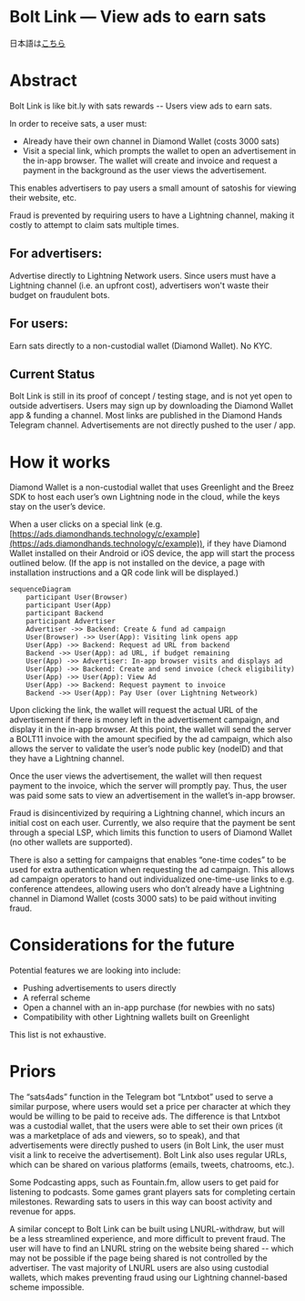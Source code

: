 # Bolt Link — View ads to earn sats

日本語は[こちら](https://github.com/DiamondHandsInc/bolt-link-readme/blob/main/README-JP.md)

# Abstract

Bolt Link is like bit.ly with sats rewards -- Users view ads to earn sats.

In order to receive sats, a user must:

- Already have their own channel in Diamond Wallet (costs 3000 sats)
- Visit a special link, which prompts the wallet to open an advertisement in the in-app browser. The wallet will create and invoice and request a payment in the background as the user views the advertisement.

This enables advertisers to pay users a small amount of satoshis for viewing their website, etc.

Fraud is prevented by requiring users to have a Lightning channel, making it costly to attempt to claim sats multiple times.

## For advertisers:

Advertise directly to Lightning Network users. Since users must have a Lightning channel (i.e. an upfront cost), advertisers won't waste their budget on fraudulent bots.

## For users:

Earn sats directly to a non-custodial wallet (Diamond Wallet). No KYC.

## Current Status

Bolt Link is still in its proof of concept / testing stage, and is not yet open to outside advertisers. Users may sign up by downloading the Diamond Wallet app & funding a channel. Most links are published in the Diamond Hands Telegram channel. Advertisements are not directly pushed to the user / app.

# How it works

Diamond Wallet is a non-custodial wallet that uses Greenlight and the Breez SDK to host each user’s own Lightning node in the cloud, while the keys stay on the user’s device.

When a user clicks on a special link (e.g. [https://ads.diamondhands.technology/c/example](https://ads.diamondhands.technology/c/example)), if they have Diamond Wallet installed on their Android or iOS device, the app will start the process outlined below. (If the app is not installed on the device, a page with installation instructions and a QR code link will be displayed.)

```mermaid
sequenceDiagram
	participant User(Browser)
	participant User(App)
	participant Backend
	participant Advertiser
	Advertiser ->> Backend: Create & fund ad campaign
	User(Browser) ->> User(App): Visiting link opens app
	User(App) ->> Backend: Request ad URL from backend
	Backend ->> User(App): ad URL, if budget remaining
	User(App) ->> Advertiser: In-app browser visits and displays ad
	User(App) ->> Backend: Create and send invoice (check eligibility)
	User(App) ->> User(App): View Ad
	User(App) ->> Backend: Request payment to invoice
	Backend ->> User(App): Pay User (over Lightning Netweork)
```

Upon clicking the link, the wallet will request the actual URL of the advertisement if there is money left in the advertisement campaign, and display it in the in-app browser. At this point, the wallet will send the server a BOLT11 invoice with the amount specified by the ad campaign, which also allows the server to validate the user’s node public key (nodeID) and that they have a Lightning channel.

Once the user views the advertisement, the wallet will then request payment to the invoice, which the server will promptly pay. Thus, the user was paid some sats to view an advertisement in the wallet’s in-app browser.

Fraud is disincentivized by requiring a Lightning channel, which incurs an initial cost on each user. Currently, we also require that the payment be sent through a special LSP, which limits this function to users of Diamond Wallet (no other wallets are supported).

There is also a setting for campaigns that enables “one-time codes” to be used for extra authentication when requesting the ad campaign. This allows ad campaign operators to hand out individualized one-time-use links to e.g. conference attendees, allowing users who don’t already have a Lightning channel in Diamond Wallet (costs 3000 sats) to be paid without inviting fraud.

# Considerations for the future

Potential features we are looking into include:

- Pushing advertisements to users directly
- A referral scheme
- Open a channel with an in-app purchase (for newbies with no sats)
- Compatibility with other Lightning wallets built on Greenlight

This list is not exhaustive.

# Priors

The “sats4ads” function in the Telegram bot “Lntxbot” used to serve a similar purpose, where users would set a price per character at which they would be willing to be paid to receive ads. The difference is that Lntxbot was a custodial wallet, that the users were able to set their own prices (it was a marketplace of ads and viewers, so to speak), and that advertisements were directly pushed to users (in Bolt Link, the user must visit a link to receive the advertisement). Bolt Link also uses regular URLs, which can be shared on various platforms (emails, tweets, chatrooms, etc.).

Some Podcasting apps, such as Fountain.fm, allow users to get paid for listening to podcasts. Some games grant players sats for completing certain milestones. Rewarding sats to users in this way can boost activity and revenue for apps.

A similar concept to Bolt Link can be built using LNURL-withdraw, but will be a less streamlined experience, and more difficult to prevent fraud. The user will have to find an LNURL string on the website being shared -- which may not be possible if the page being shared is not controlled by the advertiser. The vast majority of LNURL users are also using custodial wallets, which makes preventing fraud using our Lightning channel-based scheme impossible.
